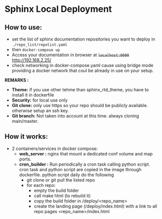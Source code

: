 # Sphinx Local Deployment

## How to use:  

* set the list of sphinx documentation repositories you want to deploy in  ```./repo_list/repolist.yaml```
* then ```docker-compose up```
* Access your documentation in browser at ~~```localhost:8080```~~ http://192.168.2.25/
* check networking in docker-compose.yaml cause using bridge mode providing a docker network that coul be already in use on your setup.

 **REMARKS :**  
 * **Theme:** if you use other tehme than sphinx_rtd_theme, you have to install it in dockerfile
 * **Security:** for local use only
 * **Git clone:** only use https so your repo should be publicly available. otherwise setup an ssh key.
 * **Git branch:** Not taken into account at this time. always cloning main/master.


## How it works:
* 2 containers/services in docker compose:
  * **web_server :** nginx that mount a dedicated conf volume and map ports.
  * **cron_builder :** Run periodically a cron task calling python script.  
  cron task and python script are copied in the image through dockerfile.
  python script daily do the following
    * git clone or git pull the listed repo
    * for each repo:
      * empty the build folder
      * call make html (to rebuild it)
      * copy the build folder in /deploy/<repo_name>
      * create the landing page (/deploy/index.html) with a link to all repo pages <repo_name>/index.html
